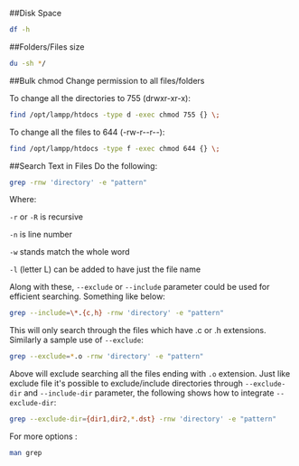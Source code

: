 ##Disk Space
```bash
df -h
```
##Folders/Files size
```bash
du -sh */
```
##Bulk chmod
Change permission to all files/folders

To change all the directories to 755 (drwxr-xr-x):
```bash
find /opt/lampp/htdocs -type d -exec chmod 755 {} \;
```
To change all the files to 644 (-rw-r--r--):
```bash
find /opt/lampp/htdocs -type f -exec chmod 644 {} \;
```
##Search Text in Files
Do the following:
```bash
grep -rnw 'directory' -e "pattern"
```
Where:

`-r` or `-R` is recursive

`-n` is line number

`-w` stands match the whole word

`-l` (letter L) can be added to have just the file name

Along with these, `--exclude` or `--include` parameter could be used for efficient searching. Something like below:
```bash
grep --include=\*.{c,h} -rnw 'directory' -e "pattern"
```
This will only search through the files which have .c or .h extensions. Similarly a sample use of `--exclude`:
```bash
grep --exclude=*.o -rnw 'directory' -e "pattern"
```
Above will exclude searching all the files ending with `.o` extension. Just like exclude file it's possible to exclude/include directories through `--exclude-dir` and `--include-dir` parameter, the following shows how to integrate `--exclude-dir`:
```bash
grep --exclude-dir={dir1,dir2,*.dst} -rnw 'directory' -e "pattern"
```

For more options :
```bash
man grep
```